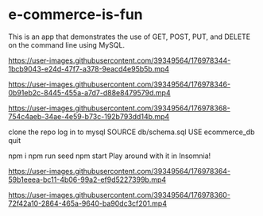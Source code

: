 # e-commerce-is-fun

This is an app that demonstrates the use of GET, POST, PUT, and DELETE on the command line using MySQL.






https://user-images.githubusercontent.com/39349564/176978344-1bcb9043-e24d-47f7-a378-9eacd4e95b5b.mp4



          

https://user-images.githubusercontent.com/39349564/176978346-0b91eb2c-8445-455a-a7d7-d88e8479579d.mp4






https://user-images.githubusercontent.com/39349564/176978368-754c4aeb-34ae-4e59-b73c-192b793dd14b.mp4




            
          
clone the repo
log in to mysql
SOURCE db/schema.sql
USE ecommerce_db
quit

npm i
npm run seed
npm start
Play around with it in Insomnia!


https://user-images.githubusercontent.com/39349564/176978364-59b1eeea-bc11-4b06-99a2-ef9d5227399b.mp4



https://user-images.githubusercontent.com/39349564/176978360-72f42a10-2864-465a-9640-ba90dc3cf201.mp4


          
